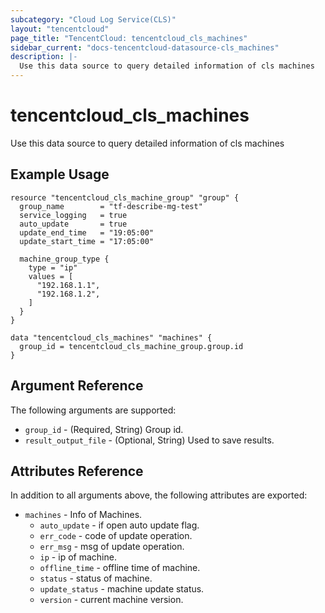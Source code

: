 ```yaml
---
subcategory: "Cloud Log Service(CLS)"
layout: "tencentcloud"
page_title: "TencentCloud: tencentcloud_cls_machines"
sidebar_current: "docs-tencentcloud-datasource-cls_machines"
description: |-
  Use this data source to query detailed information of cls machines
---
```


# tencentcloud_cls_machines

Use this data source to query detailed information of cls machines

## Example Usage

```hcl
resource "tencentcloud_cls_machine_group" "group" {
  group_name        = "tf-describe-mg-test"
  service_logging   = true
  auto_update       = true
  update_end_time   = "19:05:00"
  update_start_time = "17:05:00"

  machine_group_type {
    type = "ip"
    values = [
      "192.168.1.1",
      "192.168.1.2",
    ]
  }
}

data "tencentcloud_cls_machines" "machines" {
  group_id = tencentcloud_cls_machine_group.group.id
}
```

## Argument Reference

The following arguments are supported:

* `group_id` - (Required, String) Group id.
* `result_output_file` - (Optional, String) Used to save results.

## Attributes Reference

In addition to all arguments above, the following attributes are exported:

* `machines` - Info of Machines.
  * `auto_update` - if open auto update flag.
  * `err_code` - code of update operation.
  * `err_msg` - msg of update operation.
  * `ip` - ip of machine.
  * `offline_time` - offline time of machine.
  * `status` - status of machine.
  * `update_status` - machine update status.
  * `version` - current machine version.



